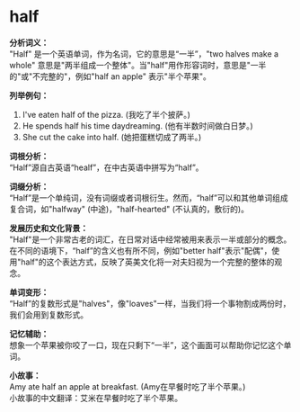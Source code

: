 # half

**分析词义：**  
"Half" 是一个英语单词，作为名词，它的意思是“一半”，"two halves make a whole" 意思是"两半组成一个整体"。当"half"用作形容词时，意思是"一半的"或"不完整的"，例如"half an apple" 表示"半个苹果"。

  

**列举例句：**

  

1.  I've eaten half of the pizza. (我吃了半个披萨。)
2.  He spends half his time daydreaming. (他有半数时间做白日梦。)
3.  She cut the cake into half. (她把蛋糕切成了两半。)

  

**词根分析：**  
“Half”源自古英语“healf”，在中古英语中拼写为“half”。

  

**词缀分析：**  
“Half”是一个单纯词，没有词缀或者词根衍生。然而，“half”可以和其他单词组成复合词，如"halfway" (中途)，"half-hearted" (不认真的，敷衍的)。

  

**发展历史和文化背景：**  
"Half"是一个非常古老的词汇，在日常对话中经常被用来表示一半或部分的概念。在不同的语境下，“half”的含义也有所不同，例如"better half"表示"配偶"，使用"half"的这个表达方式，反映了英美文化将一对夫妇视为一个完整的整体的观念。

  

**单词变形：**  
“Half”的复数形式是"halves"，像"loaves"一样，当我们将一个事物割成两份时，我们会用到复数形式。

  

**记忆辅助：**  
想象一个苹果被你咬了一口，现在只剩下“一半”，这个画面可以帮助你记忆这个单词。

  

**小故事：**  
Amy ate half an apple at breakfast. (Amy在早餐时吃了半个苹果。)  
小故事的中文翻译：艾米在早餐时吃了半个苹果。
